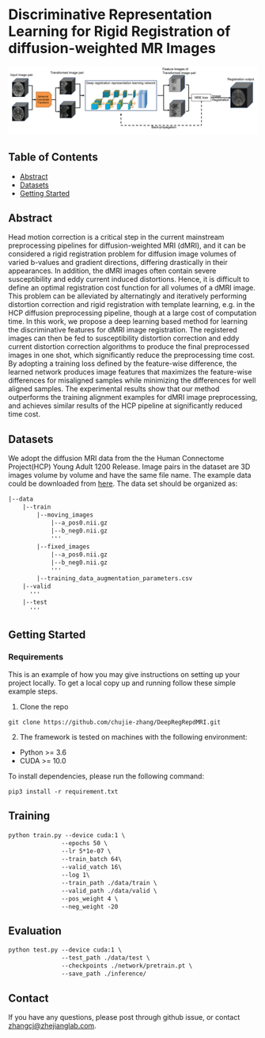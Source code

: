 # Discriminative Representation Learning for Rigid Registration of diffusion-weighted MR Images
![image](fig/image.png)

## Table of Contents

- [Abstract](#security)
- [Datasets](#security)
- [Getting Started](#security)

## Abstract

Head motion correction is a critical step in the current mainstream preprocessing pipelines for diffusion-weighted MRI (dMRI), and it can be considered a rigid registration problem for diffusion image volumes of varied b-values and gradient directions, differing drastically in their appearances. In addition, the dMRI images often contain severe susceptibility and eddy current induced distortions. Hence, it is difficult to define an optimal registration cost function for all volumes of a dMRI image. This problem can be alleviated by alternatingly and iteratively performing distortion correction and rigid registration with template learning, e.g. in the HCP diffusion preprocessing pipeline, though at a large cost of computation time. In this work, we propose a deep learning based method for learning the discriminative features for dMRI image registration. The registered images can then be fed to susceptibility distortion correction and eddy current distortion correction algorithms to produce the final preprocessed images in one shot, which significantly reduce the preprocessing time cost. By adopting a training loss defined by the feature-wise difference, the learned network produces image features that maximizes the feature-wise differences for misaligned samples while minimizing the differences for well aligned samples. The experimental results show that our method outperforms the training alignment examples for dMRI image preprocessing, and achieves similar results of the HCP pipeline at significantly reduced time cost. 

## Datasets
We adopt the diffusion MRI data from the the Human Connectome Project(HCP) Young Adult 1200 Release. Image pairs in the dataset are 3D images volume by volume and have the same file name. The example data could be downloaded from [here](https://drive.google.com/drive/folders/16UrpjpNGjrFz1n1AYTXhyXI5NHBiUFeK?usp=sharing). The data set should be organized as:

    |--data
        |--train
            |--moving_images
                |--a_pos0.nii.gz
                |--b_neg0.nii.gz
                '''
            |--fixed_images
                |--a_pos0.nii.gz
                |--b_neg0.nii.gz
                '''
            |--training_data_augmentation_parameters.csv
        |--valid
          '''
        |--test
          '''

## Getting Started
### Requirements
This is an example of how you may give instructions on setting up your project locally.
To get a local copy up and running follow these simple example steps.

1. Clone the repo
```
git clone https://github.com/chujie-zhang/DeepRegRepdMRI.git
```
2. The framework is tested on machines with the following environment:
- Python >= 3.6
- CUDA >= 10.0

To install dependencies, please run the following command:
```
pip3 install -r requirement.txt
```


## Training
```
python train.py --device cuda:1 \
               --epochs 50 \
               --lr 5*1e-07 \
               --train_batch 64\
               --valid_vatch 16\
               --log 1\
               --train_path ./data/train \
               --valid_path ./data/valid \
               --pos_weight 4 \
               --neg_weight -20
 ```
## Evaluation
```
python test.py --device cuda:1 \
               --test_path ./data/test \
               --checkpoints ./network/pretrain.pt \
               --save_path ./inference/
 ```
 ## Contact
 If you have any questions, please post through github issue, or contact zhangcj@zhejianglab.com.
